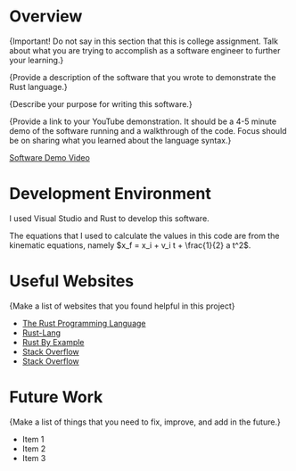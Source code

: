 # Overview

{Important! Do not say in this section that this is college assignment. Talk about what you are trying to accomplish as a software engineer to further your learning.}

{Provide a description of the software that you wrote to demonstrate the Rust language.}

{Describe your purpose for writing this software.}

{Provide a link to your YouTube demonstration. It should be a 4-5 minute demo of the software running and a walkthrough of the code. Focus should be on sharing what you learned about the language syntax.}

[Software Demo Video](http://youtube.link.goes.here)

# Development Environment

I used Visual Studio and Rust to develop this software. 

The equations that I used to calculate the values in this code are from the kinematic equations, namely $x_f = x_i + v_i t + \frac{1}{2} a t^2$.

# Useful Websites

{Make a list of websites that you found helpful in this project}

- [The Rust Programming Language](https://doc.rust-lang.org/book/ch01-03-hello-cargo.html)
- [Rust-Lang](https://doc.rust-lang.org/std/primitive.array.html)
- [Rust By Example](https://doc.rust-lang.org/rust-by-example/flow_control/for.html)
- [Stack Overflow](https://stackoverflow.com/questions/48634335/how-do-i-multiply-an-integer-and-a-floating-value-together-and-display-the-resul)
- [Stack Overflow](https://stackoverflow.com/questions/30355185/how-to-read-an-integer-input-from-the-user-in-rust-1-0/30355925#30355925)

# Future Work

{Make a list of things that you need to fix, improve, and add in the future.}

- Item 1
- Item 2
- Item 3
